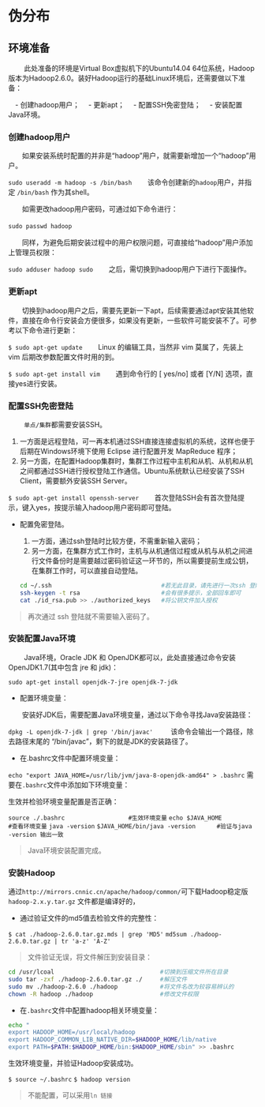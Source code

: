 # 伪分布

## 环境准备
　　
此处准备的环境是Virtual Box虚拟机下的Ubuntu14.04 64位系统，Hadoop版本为Hadoop2.6.0。装好Hadoop运行的基础Linux环境后，还需要做以下准备：

　- 创建hadoop用户；
　- 更新apt；
　- 配置SSH免密登陆；
　- 安装配置Java环境。

### 创建hadoop用户
　　如果安装系统时配置的并非是“hadoop”用户，就需要新增加一个“hadoop”用户。

`sudo useradd -m hadoop -s /bin/bash`
　　该命令创建新的`hadoop`用户，并指定 `/bin/bash` 作为其shell。

　　如需更改hadoop用户密码，可通过如下命令进行：

 `sudo passwd hadoop`
　　

　　同样，为避免后期安装过程中的用户权限问题，可直接给“hadoop”用户添加上管理员权限：

 `sudo adduser hadoop sudo`
　　之后，需切换到hadoop用户下进行下面操作。

### 更新apt

　　切换到hadoop用户之后，需要先更新一下apt，后续需要通过apt安装其他软件，直接在命令行安装会方便很多，如果没有更新，一些软件可能安装不了。可参考以下命令进行更新：

 `$ sudo apt-get update`
　　Linux 的编辑工具，当然非 vim 莫属了，先装上 vim 后期改参数配置文件时用的到。

 `$ sudo apt-get install vim`
　　遇到命令行的 [ yes/no] 或者 [Y/N] 选项，直接yes进行安装。

### 配置SSH免密登陆
　　
 `单点/集群`都需要安装SSH。

 1. 一方面是远程登陆，可一再本机通过SSH直接连接虚拟机的系统，这样也便于后期在Windows环境下使用 Eclipse 进行配置开发 MapReduce 程序；
 2. 另一方面，在配置Hadoop集群时，集群工作过程中主机和从机、从机和从机之间都通过SSH进行授权登陆工作通信。Ubuntu系统默认已经安装了SSH Client，需要额外安装SSH Server。

`$ sudo apt-get install openssh-server`
　　首次登陆SSH会有首次登陆提示，键入yes，按提示输入hadoop用户密码即可登陆。

- 配置免密登陆。
    1. 一方面，通过ssh登陆时比较方便，不需重新输入密码；
    2. 另一方面，在集群方式工作时，主机与从机通信过程或从机与从机之间进行文件备份时是需要越过密码验证这一环节的，所以需要提前生成公钥，在集群工作时，可以直接自动登陆。

    ```sh
    cd ~/.ssh                               #若无此目录，请先进行一次ssh 登陆
    ssh-keygen -t rsa                       #会有很多提示，全部回车即可
    cat ./id_rsa.pub >> ./authorized_keys   #将公钥文件加入授权
    ```

>再次通过 ssh 登陆就不需要输入密码了。

### 安装配置Java环境
　　
    Java环境，Oracle JDK 和 OpenJDK都可以，此处直接通过命令安装OpenJDK1.7(其中包含 jre 和 jdk)：

   `sudo apt-get install openjdk-7-jre openjdk-7-jdk`

- 配置环境变量：

　　安装好JDK后，需要配置Java环境变量，通过以下命令寻找Java安装路径：

 `dpkg -L openjdk-7-jdk | grep '/bin/javac'`
　　
 该命令会输出一个路径，除去路径末尾的 “/bin/javac”，剩下的就是JDK的安装路径了。

- 在.bashrc文件中配置环境变量：

 `echo "export JAVA_HOME=/usr/lib/jvm/java-8-openjdk-amd64" > .bashrc`
 需要在`.bashrc`文件中添加如下环境变量：

 生效并检验环境变量配置是否正确：

 `source ./.bashrc                  #生效环境变量`
 `echo $JAVA_HOME                   #查看环境变量`
 `java -version`
 `$JAVA_HOME/bin/java -version      #验证与java -version 输出一致`

 > Java环境安装配置完成。

### 安装Hadoop

 通过`http://mirrors.cnnic.cn/apache/hadoop/common/`可下载Hadoop稳定版 `hadoop-2.x.y.tar.gz` 文件都是编译好的，

- 通过验证文件的md5值去检验文件的完整性：

 `$ cat ./hadoop-2.6.0.tar.gz.mds | grep 'MD5'`
 `md5sum ./hadoop-2.6.0.tar.gz | tr 'a-z' 'A-Z'`

> 文件验证无误，将文件解压到安装目录：

```sh
cd /usr/lcoal                              #切换到压缩文件所在目录
sudo tar -zxf ./hadoop-2.6.0.tar.gz ./     #解压文件
sudo mv ./hadoop-2.6.0 ./hadoop            #将文件名改为较容易辨认的
chown -R hadoop ./hadoop                   #修改文件权限
```

- 在`.bashrc`文件中配置hadoop相关环境变量：

```sh
echo "
export HADOOP_HOME=/usr/local/hadoop
export HADOOP_COMMON_LIB_NATIVE_DIR=$HADOOP_HOME/lib/native
export PATH=$PATH:$HADOOP_HOME/bin:$HADOOP_HOME/sbin" >> .bashrc
```

 生效环境变量，并验证Hadoop安装成功。
  
  `$ source ~/.bashrc`
  `$ hadoop version`

> 不能配置，可以采用`ln 链接`